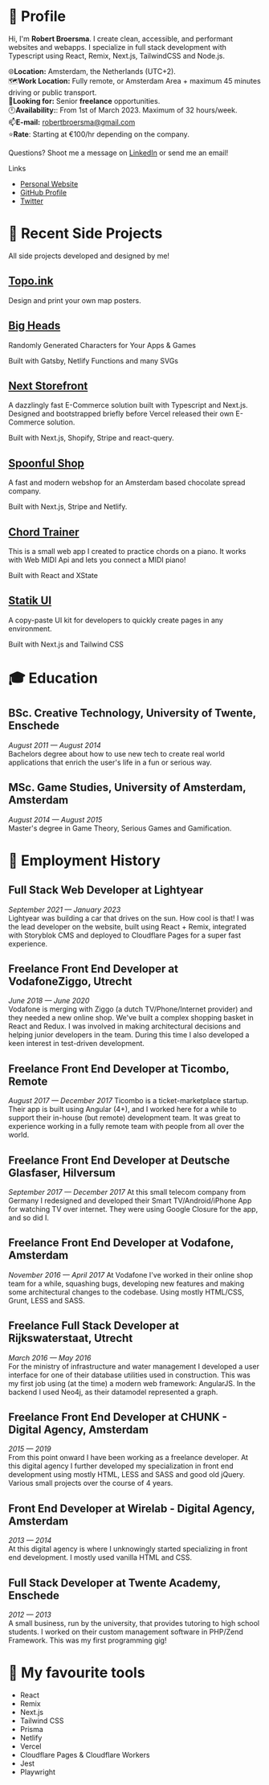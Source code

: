 # 👨 Profile

Hi, I'm **Robert Broersma**. I create clean, accessible, and performant websites and webapps. I specialize in full stack development with Typescript using React, Remix, Next.js, TailwindCSS and Node.js.

🌐**Location:** Amsterdam, the Netherlands (UTC+2).\
🗺️**Work Location:** Fully remote, or Amsterdam Area + maximum 45 minutes driving or public transport.\
💼**Looking for:** Senior **freelance** opportunities.\
🕛**Availability:**: From 1st of March 2023. Maximum of 32 hours/week.\
📫**E-mail:** robertbroersma@gmail.com\
⭐**Rate**: Starting at €100/hr depending on the company.

Questions? Shoot me a message on [LinkedIn](https://www.linkedin.com/in/robert-broersma/) or send me an email!

Links

- [Personal Website](http://robertbroersma.com/)
- [GitHub Profile](https://github.com/RobertBroersma)
- [Twitter](https://twitter.com/robertbrosma)

# 🚧 Recent Side Projects

All side projects developed and designed by me!

## [Topo.ink](http://topo.ink/) 

Design and print your own map posters.

## [Big Heads](https://bigheads.io/)

Randomly Generated Characters for Your Apps & Games

Built with Gatsby, Netlify Functions and many SVGs

## [Next Storefront](https://github.com/RobertBroersma/next-storefront)

A dazzlingly fast E-Commerce solution built with Typescript and Next.js. Designed and bootstrapped briefly before Vercel released their own E-Commerce solution.

Built with Next.js, Shopify, Stripe and react-query.

## [Spoonful Shop](https://tryspoonful.com/)

A fast and modern webshop for an Amsterdam based chocolate spread company.

Built with Next.js, Stripe and Netlify.

## [Chord Trainer](https://chord-trainer.netlify.app/)

This is a small web app I created to practice chords on a piano.
It works with Web MIDI Api and lets you connect a MIDI piano!

Built with React and XState

## [Statik UI](https://statik.ly)

A copy-paste UI kit for developers to quickly create pages in any environment.

Built with Next.js and Tailwind CSS

# 🎓 Education

## BSc. Creative Technology, University of Twente, Enschede

_August 2011 — August 2014_\
Bachelors degree about how to use new tech to create real world
applications that enrich the user's life in a fun or serious way.

## MSc. Game Studies, University of Amsterdam, Amsterdam

_August 2014 — August 2015_\
Master's degree in Game Theory, Serious Games and Gamification.

# 💼 Employment History

## Full Stack Web Developer at Lightyear

_September 2021 — January 2023_\
Lightyear was building a car that drives on the sun. How cool is that! I was the lead developer on the website, built using React + Remix, integrated with Storyblok CMS and deployed to Cloudflare Pages for a super fast experience.

## Freelance Front End Developer at VodafoneZiggo, Utrecht

_June 2018 — June 2020_\
Vodafone is merging with Ziggo (a dutch
TV/Phone/Internet provider) and they needed a new online shop. We've built a complex shopping basket in React and Redux. I was involved in making architectural decisions and helping junior developers in the team. During this time I also developed a keen interest in test-driven development.

## Freelance Front End Developer at Ticombo, Remote

_August 2017 — December 2017_
Ticombo is a ticket-marketplace startup. Their app is built using Angular
(4+), and I worked here for a while to support their in-house (but remote) development team.
It was great to experience working in a fully remote team with people from
all over the world.

## Freelance Front End Developer at Deutsche Glasfaser, Hilversum

_September 2017 — December 2017_
At this small telecom company from Germany I redesigned and developed
their Smart TV/Android/iPhone App for watching TV over internet. They were
using Google Closure for the app, and so did I.

## Freelance Front End Developer at Vodafone, Amsterdam

_November 2016 — April 2017_
At Vodafone I've worked in their online shop team for a while, squashing
bugs, developing new features and making some architectural changes to
the codebase. Using mostly HTML/CSS, Grunt, LESS and SASS.

## Freelance Full Stack Developer at Rijkswaterstaat, Utrecht

_March 2016 — May 2016_\
For the ministry of infrastructure and water management I developed a user
interface for one of their database utilities used in construction. This was
my first job using (at the time) a modern web framework: AngularJS. In the
backend I used Neo4j, as their datamodel represented a graph.

## Freelance Front End Developer at CHUNK - Digital Agency, Amsterdam

_2015 — 2019_\
From this point onward I have been working as a freelance developer.
At this digital agency I further developed my specialization in front end
development using mostly HTML, LESS and SASS and good old jQuery.
Various small projects over the course of 4 years.

## Front End Developer at Wirelab - Digital Agency, Amsterdam

_2013 — 2014_\
At this digital agency is where I unknowingly started specializing in front end
development. I mostly used vanilla HTML and CSS.

## Full Stack Developer at Twente Academy, Enschede

_2012 — 2013_\
A small business, run by the university, that provides tutoring to high school
students. I worked on their custom management software in PHP/Zend
Framework.
This was my first programming gig!

# 💯 My favourite tools

- React
- Remix
- Next.js
- Tailwind CSS
- Prisma
- Netlify
- Vercel
- Cloudflare Pages & Cloudflare Workers
- Jest
- Playwright
